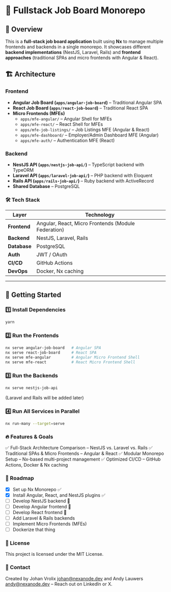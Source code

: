 # 🚀 Fullstack Job Board Monorepo

## 📖 Overview  
This is a **full-stack job board application** built using **Nx** to manage multiple frontends and backends in a single monorepo. It showcases different **backend implementations** (NestJS, Laravel, Rails) and **frontend approaches** (traditional SPAs and micro frontends with Angular & React).

## 🏗️ Architecture  
### **Frontend**  
- **Angular Job Board (`apps/angular-job-board`)** – Traditional Angular SPA  
- **React Job Board (`apps/react-job-board`)** – Traditional React SPA  
- **Micro Frontends (MFEs)**  
  - `apps/mfe-angular/` – Angular Shell for MFEs  
  - `apps/mfe-react/` – React Shell for MFEs  
  - `apps/mfe-job-listings/` – Job Listings MFE (Angular & React)  
  - `apps/mfe-dashboard/` – Employer/Admin Dashboard MFE (Angular)  
  - `apps/mfe-auth/` – Authentication MFE (React)  

### **Backend**  
- **NestJS API (`apps/nestjs-job-api/`)** – TypeScript backend with TypeORM  
- **Laravel API (`apps/laravel-job-api/`)** – PHP backend with Eloquent  
- **Rails API (`apps/rails-job-api/`)** – Ruby backend with ActiveRecord  
- **Shared Database** – PostgreSQL  

### **🛠️ Tech Stack**
| Layer          | Technology |
|---------------|------------|
| **Frontend**  | Angular, React, Micro Frontends (Module Federation) |
| **Backend**   | NestJS, Laravel, Rails |
| **Database**  | PostgreSQL |
| **Auth**      | JWT / OAuth |
| **CI/CD**     | GitHub Actions |
| **DevOps**    | Docker, Nx caching |

---

## 🏁 Getting Started

### **1️⃣ Install Dependencies**
```bash
yarn
```
### **2️⃣ Run the Frontends**
```bash
nx serve angular-job-board   # Angular SPA
nx serve react-job-board     # React SPA
nx serve mfe-angular         # Angular Micro Frontend Shell
nx serve mfe-react           # React Micro Frontend Shell
```
### **3️⃣ Run the Backends**
```bash
nx serve nestjs-job-api
```
(Laravel and Rails will be added later)

### **4️⃣ Run All Services in Parallel**
```bash
nx run-many --target=serve
```

### **🔥 Features & Goals**
✅ Full-Stack Architecture Comparison – NestJS vs. Laravel vs. Rails
✅ Traditional SPAs & Micro Frontends – Angular & React
✅ Modular Monorepo Setup – Nx-based multi-project management
✅ Optimized CI/CD – GitHub Actions, Docker & Nx caching

### **📌 Roadmap**
- [x] Set up Nx Monorepo ✅
- [x] Install Angular, React, and NestJS plugins ✅
- [ ] Develop NestJS backend 🚧
- [ ] Develop Angular frontend 🚧
- [ ] Develop React frontend 🚧
- [ ] Add Laravel & Rails backends
- [ ] Implement Micro Frontends (MFEs)
- [ ] Dockerize that thing

### **📜 License**
This project is licensed under the MIT License.

### **📩 Contact**
Created by Johan Vrolix <johan@nexanode.dev> and Andy Lauwers <andy@nexanode.dev> – Reach out on LinkedIn or X.
